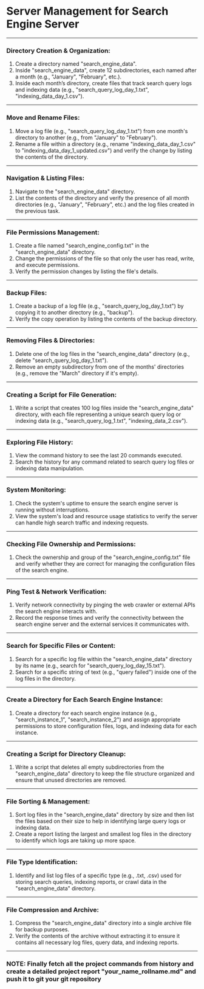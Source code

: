 # Server Management for Search Engine Server

---

### **Directory Creation & Organization:**

1. Create a directory named "search_engine_data".
2. Inside "search_engine_data", create 12 subdirectories, each named after a month (e.g., "January", "February", etc.).
3. Inside each month’s directory, create files that track search query logs and indexing data (e.g., "search_query_log_day_1.txt", "indexing_data_day_1.csv").

---

### **Move and Rename Files:**

1. Move a log file (e.g., "search_query_log_day_1.txt") from one month's directory to another (e.g., from "January" to "February").
2. Rename a file within a directory (e.g., rename "indexing_data_day_1.csv" to "indexing_data_day_1_updated.csv") and verify the change by listing the contents of the directory.

---

### **Navigation & Listing Files:**

1. Navigate to the "search_engine_data" directory.
2. List the contents of the directory and verify the presence of all month directories (e.g., "January", "February", etc.) and the log files created in the previous task.

---

### **File Permissions Management:**

1. Create a file named "search_engine_config.txt" in the "search_engine_data" directory.
2. Change the permissions of the file so that only the user has read, write, and execute permissions.
3. Verify the permission changes by listing the file's details.

---

### **Backup Files:**

1. Create a backup of a log file (e.g., "search_query_log_day_1.txt") by copying it to another directory (e.g., "backup").
2. Verify the copy operation by listing the contents of the backup directory.

---

### **Removing Files & Directories:**

1. Delete one of the log files in the "search_engine_data" directory (e.g., delete "search_query_log_day_1.txt").
2. Remove an empty subdirectory from one of the months' directories (e.g., remove the "March" directory if it's empty).

---

### **Creating a Script for File Generation:**

1. Write a script that creates 100 log files inside the "search_engine_data" directory, with each file representing a unique search query log or indexing data (e.g., "search_query_log_1.txt", "indexing_data_2.csv").

---

### **Exploring File History:**

1. View the command history to see the last 20 commands executed.
2. Search the history for any command related to search query log files or indexing data manipulation.

---

### **System Monitoring:**

1. Check the system's uptime to ensure the search engine server is running without interruptions.
2. View the system's load and resource usage statistics to verify the server can handle high search traffic and indexing requests.

---

### **Checking File Ownership and Permissions:**

1. Check the ownership and group of the "search_engine_config.txt" file and verify whether they are correct for managing the configuration files of the search engine.

---

### **Ping Test & Network Verification:**

1. Verify network connectivity by pinging the web crawler or external APIs the search engine interacts with.
2. Record the response times and verify the connectivity between the search engine server and the external services it communicates with.

---

### **Search for Specific Files or Content:**

1. Search for a specific log file within the "search_engine_data" directory by its name (e.g., search for "search_query_log_day_15.txt").
2. Search for a specific string of text (e.g., "query failed") inside one of the log files in the directory.

---

### **Create a Directory for Each Search Engine Instance:**

1. Create a directory for each search engine instance (e.g., "search_instance_1", "search_instance_2") and assign appropriate permissions to store configuration files, logs, and indexing data for each instance.

---

### **Creating a Script for Directory Cleanup:**

1. Write a script that deletes all empty subdirectories from the "search_engine_data" directory to keep the file structure organized and ensure that unused directories are removed.

---

### **File Sorting & Management:**

1. Sort log files in the "search_engine_data" directory by size and then list the files based on their size to help in identifying large query logs or indexing data.
2. Create a report listing the largest and smallest log files in the directory to identify which logs are taking up more space.

---

### **File Type Identification:**

1. Identify and list log files of a specific type (e.g., .txt, .csv) used for storing search queries, indexing reports, or crawl data in the "search_engine_data" directory.

---

### **File Compression and Archive:**

1. Compress the "search_engine_data" directory into a single archive file for backup purposes.
2. Verify the contents of the archive without extracting it to ensure it contains all necessary log files, query data, and indexing reports.

---

### NOTE: Finally fetch all the project commands from history and create a detailed project report "your_name_rollname.md" and push it to git your git repository